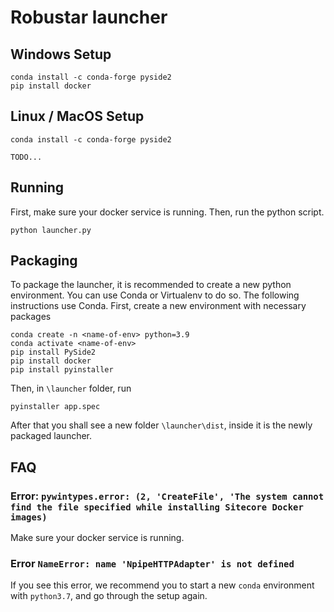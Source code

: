 # Robustar launcher

## Windows Setup
```
conda install -c conda-forge pyside2
pip install docker
```


## Linux / MacOS Setup
```
conda install -c conda-forge pyside2

TODO...
```


## Running
First, make sure your docker service is running. Then, run the python script.
```
python launcher.py
```

## Packaging
To package the launcher, it is recommended to create a new python environment. You can use Conda or Virtualenv to do so. The following instructions use Conda.
First, create a new environment with necessary packages
```
conda create -n <name-of-env> python=3.9
conda activate <name-of-env>
pip install PySide2
pip install docker
pip install pyinstaller
```
Then, in `\launcher` folder, run
```
pyinstaller app.spec
```
After that you shall see a new folder `\launcher\dist`, inside it is the newly packaged launcher. 

## FAQ
### Error: `pywintypes.error: (2, 'CreateFile', 'The system cannot find the file specified while installing Sitecore Docker images)`
Make sure your docker service is running.

### Error `NameError: name 'NpipeHTTPAdapter' is not defined`
If you see this error, we recommend you to start a new `conda` environment with `python3.7`, and go through the setup again.